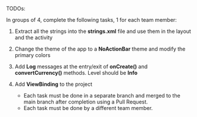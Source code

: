 
TODOs:

In groups of 4, complete the following tasks, 1 for each team member:
1. Extract all the strings into the **strings.xml** file and use them in the layout and the activity
2. Change the theme of the app to a **NoActionBar** theme and modify the primary colors
3. Add **Log** messages at the entry/exit of **onCreate()** and **convertCurrency()** methods. Level should be **Info**
4. Add **ViewBinding** to the project

    - Each task must be done in a separate branch and merged to the main branch
    after completion using a Pull Request.
    - Each task must be done by a different team member.
